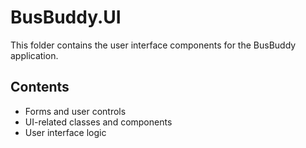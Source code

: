 # BusBuddy.UI

This folder contains the user interface components for the BusBuddy application.

## Contents
- Forms and user controls
- UI-related classes and components
- User interface logic